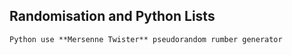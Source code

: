 ## Randomisation and Python Lists 

`Python use **Mersenne Twister** pseudorandom rumber generator`

